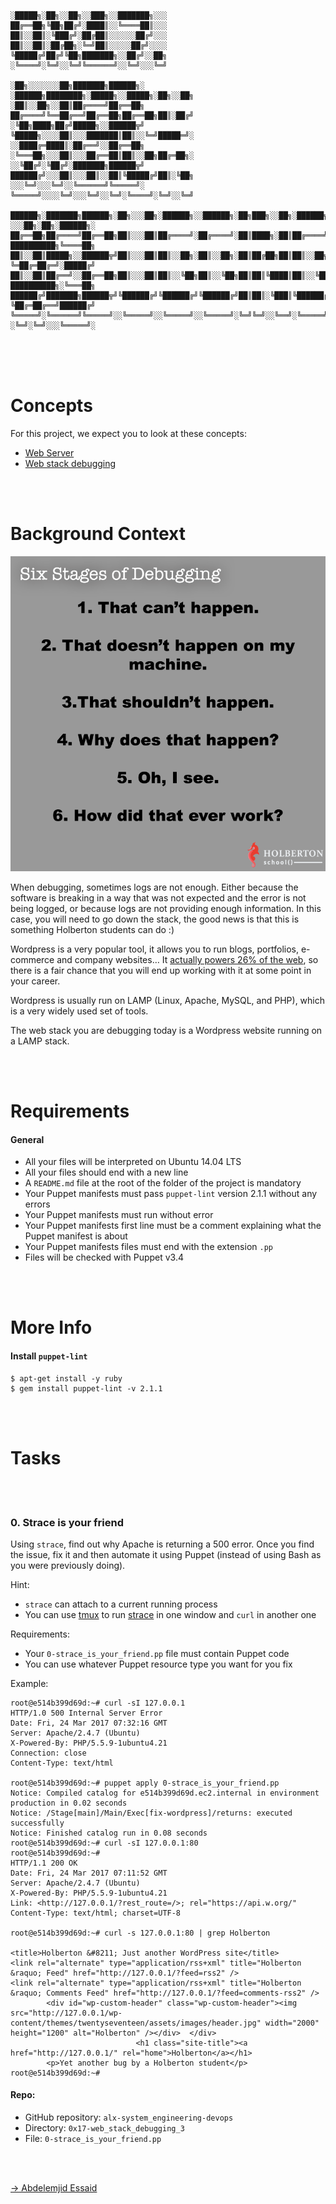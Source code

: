 ```

░█████╗░██╗░░██╗░░███╗░░███████╗░░░
██╔══██╗╚██╗██╔╝░████║░░╚════██║░░░
██║░░██║░╚███╔╝░██╔██║░░░░░░██╔╝░░░
██║░░██║░██╔██╗░╚═╝██║░░░░░██╔╝░░░░
╚█████╔╝██╔╝╚██╗███████╗░░██╔╝░░██╗
░╚════╝░╚═╝░░╚═╝╚══════╝░░╚═╝░░░╚═╝

░██╗░░░░░░░██╗███████╗██████╗░  ░██████╗████████╗░█████╗░░█████╗░██╗░░██╗
░██║░░██╗░░██║██╔════╝██╔══██╗  ██╔════╝╚══██╔══╝██╔══██╗██╔══██╗██║░██╔╝
░╚██╗████╗██╔╝█████╗░░██████╦╝  ╚█████╗░░░░██║░░░███████║██║░░╚═╝█████═╝░
░░████╔═████║░██╔══╝░░██╔══██╗  ░╚═══██╗░░░██║░░░██╔══██║██║░░██╗██╔═██╗░
░░╚██╔╝░╚██╔╝░███████╗██████╦╝  ██████╔╝░░░██║░░░██║░░██║╚█████╔╝██║░╚██╗
░░░╚═╝░░░╚═╝░░╚══════╝╚═════╝░  ╚═════╝░░░░╚═╝░░░╚═╝░░╚═╝░╚════╝░╚═╝░░╚═╝

██████╗░███████╗██████╗░██╗░░░██╗░██████╗░░██████╗░██╗███╗░░██╗░██████╗░  ░░░██╗░██╗░██████╗░
██╔══██╗██╔════╝██╔══██╗██║░░░██║██╔════╝░██╔════╝░██║████╗░██║██╔════╝░  ██████████╗╚════██╗
██║░░██║█████╗░░██████╦╝██║░░░██║██║░░██╗░██║░░██╗░██║██╔██╗██║██║░░██╗░  ╚═██╔═██╔═╝░█████╔╝
██║░░██║██╔══╝░░██╔══██╗██║░░░██║██║░░╚██╗██║░░╚██╗██║██║╚████║██║░░╚██╗  ██████████╗░╚═══██╗
██████╔╝███████╗██████╦╝╚██████╔╝╚██████╔╝╚██████╔╝██║██║░╚███║╚██████╔╝  ╚██╔═██╔══╝██████╔╝
╚═════╝░╚══════╝╚═════╝░░╚═════╝░░╚═════╝░░╚═════╝░╚═╝╚═╝░░╚══╝░╚═════╝░  ░╚═╝░╚═╝░░░╚═════╝░
```

<br><br><br>

# Concepts

For this project, we expect you to look at these concepts:

- [Web Server](https://intranet.alxswe.com/concepts/17)
- [Web stack debugging](https://intranet.alxswe.com/concepts/68)

<br><br>

# Background Context

![background image](./images/background.png)

When debugging, sometimes logs are not enough. Either because the software is breaking in a way that was not expected and the error is not being logged, or because logs are not providing enough information. In this case, you will need to go down the stack, the good news is that this is something Holberton students can do :)

Wordpress is a very popular tool, it allows you to run blogs, portfolios, e-commerce and company websites… It [actually powers 26% of the web](https://managewp.com/blog/statistics-about-wordpress-usage), so there is a fair chance that you will end up working with it at some point in your career.

Wordpress is usually run on LAMP (Linux, Apache, MySQL, and PHP), which is a very widely used set of tools.

The web stack you are debugging today is a Wordpress website running on a LAMP stack.

<br><br>

# Requirements

#### General

- All your files will be interpreted on Ubuntu 14.04 LTS
- All your files should end with a new line
- A `README.md` file at the root of the folder of the project is mandatory
- Your Puppet manifests must pass `puppet-lint` version 2.1.1 without any errors
- Your Puppet manifests must run without error
- Your Puppet manifests first line must be a comment explaining what the Puppet manifest is about
- Your Puppet manifests files must end with the extension `.pp`
- Files will be checked with Puppet v3.4

<br><br>

# More Info

#### Install `puppet-lint`

```
$ apt-get install -y ruby
$ gem install puppet-lint -v 2.1.1
```

<br><br>

# Tasks

<br><br>

### 0. Strace is your friend

Using `strace`, find out why Apache is returning a 500 error. Once you find the issue, fix it and then automate it using Puppet (instead of using Bash as you were previously doing).

Hint:

- `strace` can attach to a current running process
- You can use [tmux](https://www.hamvocke.com/blog/a-quick-and-easy-guide-to-tmux/) to run [strace](https://strace.io/) in one window and `curl` in another one

Requirements:

- Your `0-strace_is_your_friend.pp` file must contain Puppet code
- You can use whatever Puppet resource type you want for you fix

Example:

```
root@e514b399d69d:~# curl -sI 127.0.0.1
HTTP/1.0 500 Internal Server Error
Date: Fri, 24 Mar 2017 07:32:16 GMT
Server: Apache/2.4.7 (Ubuntu)
X-Powered-By: PHP/5.5.9-1ubuntu4.21
Connection: close
Content-Type: text/html

root@e514b399d69d:~# puppet apply 0-strace_is_your_friend.pp
Notice: Compiled catalog for e514b399d69d.ec2.internal in environment production in 0.02 seconds
Notice: /Stage[main]/Main/Exec[fix-wordpress]/returns: executed successfully
Notice: Finished catalog run in 0.08 seconds
root@e514b399d69d:~# curl -sI 127.0.0.1:80
root@e514b399d69d:~#
HTTP/1.1 200 OK
Date: Fri, 24 Mar 2017 07:11:52 GMT
Server: Apache/2.4.7 (Ubuntu)
X-Powered-By: PHP/5.5.9-1ubuntu4.21
Link: <http://127.0.0.1/?rest_route=/>; rel="https://api.w.org/"
Content-Type: text/html; charset=UTF-8

root@e514b399d69d:~# curl -s 127.0.0.1:80 | grep Holberton

<title>Holberton &#8211; Just another WordPress site</title>
<link rel="alternate" type="application/rss+xml" title="Holberton &raquo; Feed" href="http://127.0.0.1/?feed=rss2" />
<link rel="alternate" type="application/rss+xml" title="Holberton &raquo; Comments Feed" href="http://127.0.0.1/?feed=comments-rss2" />
        <div id="wp-custom-header" class="wp-custom-header"><img src="http://127.0.0.1/wp-content/themes/twentyseventeen/assets/images/header.jpg" width="2000" height="1200" alt="Holberton" /></div>  </div>
                            <h1 class="site-title"><a href="http://127.0.0.1/" rel="home">Holberton</a></h1>
        <p>Yet another bug by a Holberton student</p>
root@e514b399d69d:~#
```

#### Repo:

- GitHub repository: `alx-system_engineering-devops`
- Directory: `0x17-web_stack_debugging_3`
- File: `0-strace_is_your_friend.pp`

<br><br>

[-> Abdelemjid Essaid](https://github.com/abdelemjidessaid/alx-system_engineering-devops/tree/main/0x17-web_stack_debugging_3)
